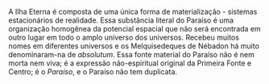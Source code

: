 ﻿A Ilha Eterna é composta de uma única forma de materialização - sistemas estacionários de realidade. Essa substância literal do Paraíso é uma organização homogênea da potencial espacial que não será encontrada em outro lugar em todo o amplo universo dos universos. Recebeu muitos nomes em diferentes universos e os Melquisedeques de Nébadon há muito denominaram-na de <I>absolutum</I>. Essa fonte material do Paraíso não é nem morta nem viva; é a expressão não-espiritual original da Primeira Fonte e Centro; é o <I>Paraíso</I>, e o Paraíso não tem duplicata.